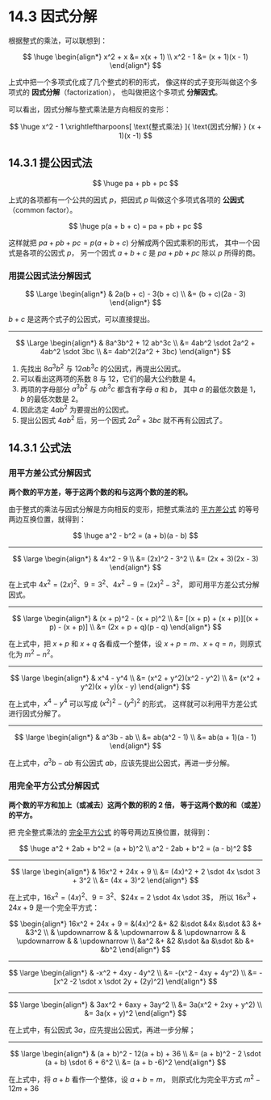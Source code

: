 # 14.3 因式分解

根据整式的乘法，可以联想到：

$$
\huge
\begin{align*}
  x^2 + x &= x(x + 1) \\
  x^2 - 1 &= (x + 1)(x - 1)
\end{align*}
$$

上式中把一个多项式化成了几个整式的积的形式，
像这样的式子变形叫做这个多项式的 **因式分解**（factorization），
也叫做把这个多项式 **分解因式**。

可以看出，因式分解与整式乘法是方向相反的变形：

$$
\huge
x^2 - 1
\xrightleftharpoons[ \text{整式乘法} ]{ \text{因式分解} }
(x + 1)(x -1)
$$

## 14.3.1 提公因式法

$$
\huge
pa + pb + pc
$$

上式的各项都有一个公共的因式 $p$，把因式 $p$ 叫做这个多项式各项的
**公因式**（common factor）。

$$
\huge
p(a + b + c) = pa + pb + pc
$$

这样就把 $pa + pb + pc = p(a + b + c)$ 分解成两个因式乘积的形式，
其中一个因式是各项的公因式 $p$，
另一个因式 $a + b + c$ 是 $pa + pb + pc$ 除以 $p$ 所得的商。

### 用提公因式法分解因式

$$
\Large
\begin{align*}
  & 2a(b + c) - 3(b + c) \\
  &= (b + c)(2a - 3)
\end{align*}
$$

$b+c$ 是这两个式子的公因式，可以直接提出。

----------

$$
\Large
\begin{align*}
  & 8a^3b^2 + 12 ab^3c \\
  &= 4ab^2 \sdot 2a^2 + 4ab^2 \sdot 3bc \\
  &= 4ab^2(2a^2 + 3bc)
\end{align*}
$$

1. 先找出 $8a^3b^2$ 与 $12 ab^3c$ 的公因式，再提出公因式。
2. 可以看出这两项的系数 8 与 12，它们的最大公约数是 4。
3. 两项的字母部分 $a^3b^2$ 与 $ab^3c$ 都含有字母 $a$ 和 $b$，
   其中 $a$ 的最低次数是 1，$b$ 的最低次数是 2。
4. 因此选定 $4ab^2$ 为要提出的公因式。
5. 提出公因式 $4ab^2$ 后，另一个因式 $2a^2 + 3bc$ 就不再有公因式了。

## 14.3.1 公式法

### 用平方差公式分解因式

**两个数的平方差，等于这两个数的和与这两个数的差的积。**

由于整式的乘法与因式分解是方向相反的变形，把整式乘法的
[平方差公式](./乘法公式#1421-平方差公式) 的等号两边互换位置，就得到：

$$
\huge
a^2 - b^2 = (a + b)(a - b)
$$

----------

$$
\large
\begin{align*}
  & 4x^2 - 9 \\
  &= (2x)^2 - 3^2 \\
  &= (2x + 3)(2x - 3)
\end{align*}
$$

在上式中 $4x^2 = (2x)^2$、$9=3^2$、$4x^2 - 9 = (2x)^2 - 3^2$，
即可用平方差公式分解因式。

----------

$$
\large
\begin{align*}
  & (x + p)^2 - (x + p)^2 \\
  &= [(x + p) + (x + p)][(x + p) - (x + p)] \\
  &= (2x + p + q)(p - q)
\end{align*}
$$

在上式中，把 $x + p$ 和 $x + q$ 各看成一个整体，设
$x + p = m$、$x + q = n$，则原式化为 $m^2 - n^2$。

----------

$$
\large
\begin{align*}
  & x^4 - y^4 \\
  &= (x^2 + y^2)(x^2 - y^2) \\
  &= (x^2 + y^2)(x + y)(x - y)
\end{align*}
$$

在上式中，$x^4 - y^4$ 可以写成 $(x^2)^2 - (y^2)^2$ 的形式，
这样就可以利用平方差公式进行因式分解了。

----------

$$
\large
\begin{align*}
  & a^3b - ab \\
  &= ab(a^2 - 1) \\
  &= ab(a + 1)(a - 1)
\end{align*}
$$

在上式中，$a^3b - ab$ 有公因式 $ab$，应该先提出公因式，再进一步分解。

### 用完全平方公式分解因式

**两个数的平方和加上（或减去）这两个数的积的 2 倍，
等于这两个数的和（或差）的平方。**

把 完全整式乘法的 [完全平方公式](./乘法公式#1422-完全平方公式)
的等号两边互换位置，就得到：

$$
\huge
a^2 + 2ab + b^2 = (a + b)^2 \\
a^2 - 2ab + b^2 = (a - b)^2
$$

----------

$$
\large
\begin{align*}
  & 16x^2 + 24x + 9 \\
  &= (4x)^2 + 2 \sdot 4x \sdot 3 + 3^2 \\
  &= (4x + 3)^2
\end{align*}
$$

在上式中，$16x^2 = (4x)^2$、$9 = 3^2$、$24x = 2 \sdot 4x \sdot 3$，
所以 $16x^3 + 24x + 9$ 是一个完全平方式：

$$
\begin{align*}
  16x^2 + 24x + 9 = &(4x)^2 &+ &2 &\sdot &4x &\sdot &3 &+ &3^2 \\
  & \updownarrow & & \updownarrow & & \updownarrow & & \updownarrow & & \updownarrow \\
  &a^2 &+ &2 &\sdot &a &\sdot &b &+ &b^2
\end{align*}
$$

----------

$$
\large
\begin{align*}
  & -x^2 + 4xy - 4y^2 \\
  &= -(x^2 - 4xy + 4y^2) \\
  &= -[x^2 -2 \sdot x \sdot 2y + (2y)^2]
\end{align*}
$$

----------

$$
\large
\begin{align*}
  & 3ax^2 + 6axy + 3ay^2 \\
  &= 3a(x^2 + 2xy + y^2) \\
  &= 3a(x + y)^2
\end{align*}
$$

在上式中，有公因式 $3a$，应先提出公因式，再进一步分解；

----------

$$
\large
\begin{align*}
  & (a + b)^2 - 12(a + b) + 36 \\
  &= (a + b)^2 - 2 \sdot (a + b) \sdot 6 + 6^2 \\
  &= (a + b -6)^2
\end{align*}
$$

在上式中，将 $a + b$ 看作一个整体，设 $a + b = m$，
则原式化为完全平方式 $m^2 - 12m + 36$
